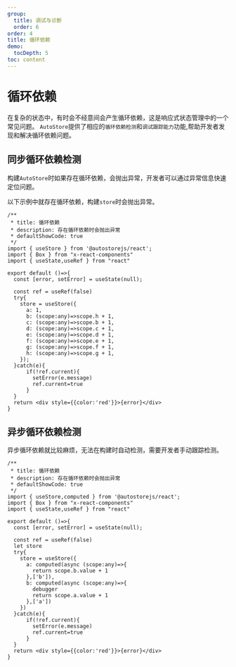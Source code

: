 ```yaml
---
group:
  title: 调试与诊断
  order: 6
order: 4 
title: 循环依赖
demo:
  tocDepth: 5
toc: content
---
```


# 循环依赖

在复杂的状态中，有时会不经意间会产生循环依赖，这是响应式状态管理中的一个常见问题。
`AutoStore`提供了相应的`循环依赖检测`和`调试跟踪能力`功能,帮助开发者发现和解决循环依赖问题。

## 同步循环依赖检测

构建`AutoStore`时如果存在循环依赖，会抛出异常，开发者可以通过异常信息快速定位问题。

以下示例中就存在循环依赖，构建`store`时会抛出异常。

```tsx
/**
 * title: 循环依赖
 * description: 存在循环依赖时会抛出异常
 * defaultShowCode: true 
 */
import { useStore } from '@autostorejs/react';
import { Box } from "x-react-components"
import { useState,useRef } from "react"
 
export default ()=>{  
  const [error, setError] = useState(null);
  
  const ref = useRef(false)
  try{
    store = useStore({ 
      a: 1,
      b: (scope:any)=>scope.h + 1,
      c: (scope:any)=>scope.b + 1,
      d: (scope:any)=>scope.c + 1,
      e: (scope:any)=>scope.d + 1,
      f: (scope:any)=>scope.e + 1,
      g: (scope:any)=>scope.f + 1,
      h: (scope:any)=>scope.g + 1,
    });
  }catch(e){
      if(!ref.current){
        setError(e.message)
        ref.current=true
      }
  }
  return <div style={{color:'red'}}>{error}</div>
}

```            

## 异步循环依赖检测

异步循环依赖就比较麻烦，无法在构建时自动检测，需要开发者手动跟踪检测。


```tsx
/**
 * title: 循环依赖
 * description: 存在循环依赖时会抛出异常
 * defaultShowCode: true 
 */
import { useStore,computed } from '@autostorejs/react';
import { Box } from "x-react-components"
import { useState,useRef } from "react"
 
export default ()=>{  
  const [error, setError] = useState(null);
  
  const ref = useRef(false)
  let store
  try{
    store = useStore({ 
      a: computed(async (scope:any)=>{
        return scope.b.value + 1
      },['b']),
      b: computed(async (scope:any)=>{
        debugger
        return scope.a.value + 1
      },['a'])
    })
  }catch(e){
      if(!ref.current){
        setError(e.message)
        ref.current=true
      }
  }
  return <div style={{color:'red'}}>{error}</div>
}

```          